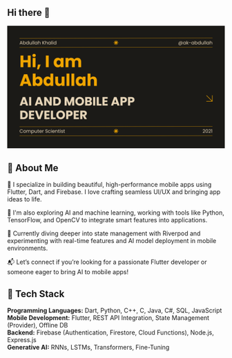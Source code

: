 ## Hi there 👋
![Banner](https://github.com/ak-abdullah/ak-abdullah/blob/main/images/Creative-Portfolio.png?raw=true)


<!--
**ak-abdullah/ak-abdullah** is a ✨ _special_ ✨ repository because its `README.md` (this file) appears on your GitHub profile.

Here are some ideas to get you started:

- 🔭 I’m currently working on ...
- 🌱 I’m currently learning ...
- 👯 I’m looking to collaborate on ...
- 🤔 I’m looking for help with ...
- 💬 Ask me about ...
- 📫 How to reach me: ...
- 😄 Pronouns: ...
- ⚡ Fun fact: ...
-->

## 🧰 About Me

📱 I specialize in building beautiful, high-performance mobile apps using Flutter, Dart, and Firebase. I love crafting seamless UI/UX and bringing app ideas to life.

🧠 I'm also exploring AI and machine learning, working with tools like Python, TensorFlow, and OpenCV to integrate smart features into applications.

🚀 Currently diving deeper into state management with Riverpod and experimenting with real-time features and AI model deployment in mobile environments.

📬 Let’s connect if you’re looking for a passionate Flutter developer or someone eager to bring AI to mobile apps!



## 🧰 Tech Stack

**Programming Languages:** Dart, Python, C++, C, Java, C#, SQL, JavaScript  
**Mobile Development:** Flutter, REST API Integration, State Management (Provider), Offline DB  
**Backend:** Firebase (Authentication, Firestore, Cloud Functions), Node.js, Express.js  
**Generative AI:** RNNs, LSTMs, Transformers, Fine-Tuning

